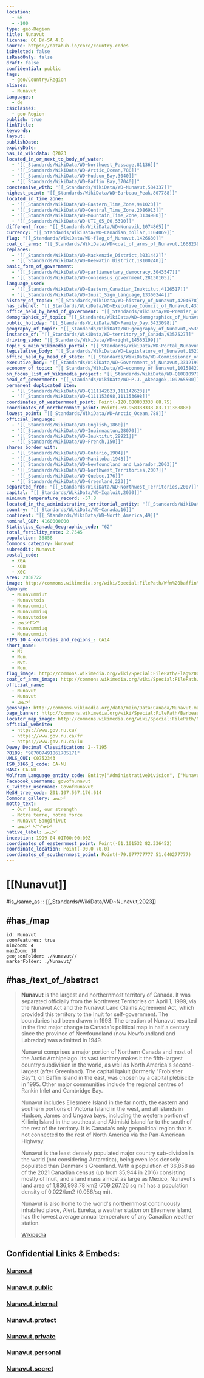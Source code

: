 ```yaml
---
location:
  - 66
  - -100
type: geo-Region
title: Nunavut
license: CC BY-SA 4.0
source: https://datahub.io/core/country-codes
isDeleted: false
isReadOnly: false
draft: false
confidential: public
tags:
  - geo/Country/Region
aliases:
  - Nunavut
Languages:
  - de
cssclasses:
  - geo-Region
publish: true
linkTitle: 
keywords: 
layout: 
publishDate: 
expiryDate: 
has_id_wikidata: Q2023
located_in_or_next_to_body_of_water:
  - "[[_Standards/WikiData/WD~Northwest_Passage,81136]]"
  - "[[_Standards/WikiData/WD~Arctic_Ocean,788]]"
  - "[[_Standards/WikiData/WD~Hudson_Bay,3040]]"
  - "[[_Standards/WikiData/WD~Baffin_Bay,37040]]"
coextensive_with: "[[_Standards/WikiData/WD~Nunavut,584337]]"
highest_point: "[[_Standards/WikiData/WD~Barbeau_Peak,807788]]"
located_in_time_zone:
  - "[[_Standards/WikiData/WD~Eastern_Time_Zone,941023]]"
  - "[[_Standards/WikiData/WD~Central_Time_Zone,2086913]]"
  - "[[_Standards/WikiData/WD~Mountain_Time_Zone,3134980]]"
  - "[[_Standards/WikiData/WD~UTC_05_00,5390]]"
different_from: "[[_Standards/WikiData/WD~Nunavik,1074865]]"
currency: "[[_Standards/WikiData/WD~Canadian_dollar,1104069]]"
flag: "[[_Standards/WikiData/WD~flag_of_Nunavut,1426630]]"
coat_of_arms: "[[_Standards/WikiData/WD~coat_of_arms_of_Nunavut,1668239]]"
replaces:
  - "[[_Standards/WikiData/WD~Mackenzie_District,3031442]]"
  - "[[_Standards/WikiData/WD~Keewatin_District,18100240]]"
basic_form_of_government:
  - "[[_Standards/WikiData/WD~parliamentary_democracy,3043547]]"
  - "[[_Standards/WikiData/WD~consensus_government,28130105]]"
language_used:
  - "[[_Standards/WikiData/WD~Eastern_Canadian_Inuktitut,4126517]]"
  - "[[_Standards/WikiData/WD~Inuit_Sign_Language,13360244]]"
history_of_topic: "[[_Standards/WikiData/WD~history_of_Nunavut,4204678]]"
has_cabinet: "[[_Standards/WikiData/WD~Executive_Council_of_Nunavut,4375980]]"
office_held_by_head_of_government: "[[_Standards/WikiData/WD~Premier_of_Nunavut,4377222]]"
demographics_of_topic: "[[_Standards/WikiData/WD~demographics_of_Nunavut,5256053]]"
public_holiday: "[[_Standards/WikiData/WD~Family_Day,5433098]]"
geography_of_topic: "[[_Standards/WikiData/WD~geography_of_Nunavut,5535208]]"
instance_of: "[[_Standards/WikiData/WD~territory_of_Canada,9357527]]"
driving_side: "[[_Standards/WikiData/WD~right,14565199]]"
topic_s_main_Wikimedia_portal: "[[_Standards/WikiData/WD~Portal_Nunavut,14615993]]"
legislative_body: "[[_Standards/WikiData/WD~Legislature_of_Nunavut,15212694]]"
office_held_by_head_of_state: "[[_Standards/WikiData/WD~Commissioner_of_Nunavut,15212701]]"
executive_body: "[[_Standards/WikiData/WD~Government_of_Nunavut,33121937]]"
economy_of_topic: "[[_Standards/WikiData/WD~economy_of_Nunavut,101584225]]"
on_focus_list_of_Wikimedia_project: "[[_Standards/WikiData/WD~Q108109790,108109790]]"
head_of_government: "[[_Standards/WikiData/WD~P.J._Akeeagok,109265500]]"
permanent_duplicated_item:
  - "[[_Standards/WikiData/WD~Q111142623,111142623]]"
  - "[[_Standards/WikiData/WD~Q111153698,111153698]]"
coordinates_of_westernmost_point: Point(-120.680833333 68.75)
coordinates_of_northernmost_point: Point(-69.958333333 83.111388888)
lowest_point: "[[_Standards/WikiData/WD~Arctic_Ocean,788]]"
official_language:
  - "[[_Standards/WikiData/WD~English,1860]]"
  - "[[_Standards/WikiData/WD~Inuinnaqtun,28070]]"
  - "[[_Standards/WikiData/WD~Inuktitut,29921]]"
  - "[[_Standards/WikiData/WD~French,150]]"
shares_border_with:
  - "[[_Standards/WikiData/WD~Ontario,1904]]"
  - "[[_Standards/WikiData/WD~Manitoba,1948]]"
  - "[[_Standards/WikiData/WD~Newfoundland_and_Labrador,2003]]"
  - "[[_Standards/WikiData/WD~Northwest_Territories,2007]]"
  - "[[_Standards/WikiData/WD~Quebec,176]]"
  - "[[_Standards/WikiData/WD~Greenland,223]]"
separated_from: "[[_Standards/WikiData/WD~Northwest_Territories,2007]]"
capital: "[[_Standards/WikiData/WD~Iqaluit,2030]]"
minimum_temperature_record: -57.8
located_in_the_administrative_territorial_entity: "[[_Standards/WikiData/WD~Canada,16]]"
country: "[[_Standards/WikiData/WD~Canada,16]]"
continent: "[[_Standards/WikiData/WD~North_America,49]]"
nominal_GDP: 4160000000
Statistics_Canada_Geographic_code: "62"
total_fertility_rate: 2.7545
population: 36858
Commons_category: Nunavut
subreddit: Nunavut
postal_code:
  - X0A
  - X0B
  - X0C
area: 2038722
image: http://commons.wikimedia.org/wiki/Special:FilePath/Wfm%20baffin%20island.jpg
demonym:
  - Nunavummiut
  - Nunavutois
  - Nunavummiut
  - Nunavummiuq
  - Nunavutoise
  - ᓄᓇᕗᒻᒥᐅᖅ
  - Nunavummiuq
  - Nunavummiut
FIPS_10_4_countries_and_regions_: CA14
short_name:
  - Nt
  - Nun.
  - Nvt.
  - Nun.
flag_image: http://commons.wikimedia.org/wiki/Special:FilePath/Flag%20of%20Nunavut.svg
coat_of_arms_image: http://commons.wikimedia.org/wiki/Special:FilePath/Coat%20of%20arms%20of%20Nunavut.svg
official_name:
  - Nunavut
  - Nunavut
  - ᓄᓇᕗᑦ
geoshape: http://commons.wikimedia.org/data/main/Data:Canada/Nunavut.map
page_banner: http://commons.wikimedia.org/wiki/Special:FilePath/Barbeau%20Peak%20%28Nunavut%29%20banner.jpg
locator_map_image: http://commons.wikimedia.org/wiki/Special:FilePath/Nunavut%20in%20Canada%202.svg
official_website:
  - https://www.gov.nu.ca/
  - https://www.gov.nu.ca/fr
  - https://www.gov.nu.ca/iu
Dewey_Decimal_Classification: 2--7195
P8189: "987007491861705171"
UMLS_CUI: C0752343
ISO_3166_2_code: CA-NU
HASC: CA.NU
Wolfram_Language_entity_code: Entity["AdministrativeDivision", {"Nunavut", "Canada"}]
Facebook_username: govofnunavut
X_Twitter_username: GovofNunavut
MeSH_tree_code: Z01.107.567.176.614
Commons_gallery: ᓄᓇᕗᑦ
motto_text:
  - Our land, our strength
  - Notre terre, notre force
  - Nunavut Sanginivut
  - ᓄᓇᕗᑦ ᓴᙱᓂᕗᑦ
native_label: ᓄᓇᕗᑦ
inception: 1999-04-01T00:00:00Z
coordinates_of_easternmost_point: Point(-61.101532 82.336452)
coordinate_location: Point(-90.0 70.0)
coordinates_of_southernmost_point: Point(-79.077777777 51.640277777)
---
```


# [[Nunavut]]

#is_/same_as :: [[_Standards/WikiData/WD~Nunavut,2023]]

## #has_/map 

```leaflet
id: Nunavut
zoomFeatures: true 
minZoom: 4 
maxZoom: 18
geojsonFolder: ./Nunavut//
markerFolder: ./Nunavut/
```


## #has_/text_of_/abstract 

> **Nunavut** is the largest and northernmost territory of Canada. It was separated officially from the Northwest Territories on April 1, 1999, via the Nunavut Act and the Nunavut Land Claims Agreement Act, which provided this territory to the Inuit for self-government. The boundaries had been drawn in 1993. The creation of Nunavut resulted in the first major change to Canada's political map in half a century since the province of Newfoundland (now Newfoundland and Labrador) was admitted in 1949.
>
> Nunavut comprises a major portion of Northern Canada and most of the Arctic Archipelago. Its vast territory makes it the fifth-largest country subdivision in the world, as well as North America's second-largest (after Greenland). The capital Iqaluit (formerly "Frobisher Bay"), on Baffin Island in the east, was chosen by a capital plebiscite in 1995. Other major communities include the regional centres of Rankin Inlet and Cambridge Bay.
>
> Nunavut includes Ellesmere Island in the far north, the eastern and southern portions of Victoria Island in the west, and all islands in Hudson, James and Ungava bays, including the western portion of Killiniq Island in the southeast and Akimiski Island far to the south of the rest of the territory. It is Canada's only geopolitical region that is not connected to the rest of North America via the Pan-American Highway.
>
> Nunavut is the least densely populated major country sub-division in the world (not considering Antarctica), being even less densely populated than Denmark's Greenland. With a population of 36,858 as of the 2021 Canadian census (up from 35,944 in 2016) consisting mostly of Inuit, and a land mass almost as large as Mexico, Nunavut's land area of 1,836,993.78 km2 (709,267.26 sq mi) has a population density of 0.022/km2 (0.056/sq mi).
>
> Nunavut is also home to the world's northernmost continuously inhabited place, Alert. Eureka, a weather station on Ellesmere Island, has the lowest average annual temperature of any Canadian weather station.
>
> [Wikipedia](https://en.wikipedia.org/wiki/Nunavut)


## Confidential Links & Embeds: 

### [Nunavut](/_Standards/Earth/Continent/America~North/Canada/provinces~Canada/Nunavut.md) 

### [Nunavut.public](/_public/Earth/Continent/America~North/Canada/provinces~Canada/Nunavut.public.md) 

### [Nunavut.internal](/_internal/Earth/Continent/America~North/Canada/provinces~Canada/Nunavut.internal.md) 

### [Nunavut.protect](/_protect/Earth/Continent/America~North/Canada/provinces~Canada/Nunavut.protect.md) 

### [Nunavut.private](/_private/Earth/Continent/America~North/Canada/provinces~Canada/Nunavut.private.md) 

### [Nunavut.personal](/_personal/Earth/Continent/America~North/Canada/provinces~Canada/Nunavut.personal.md) 

### [Nunavut.secret](/_secret/Earth/Continent/America~North/Canada/provinces~Canada/Nunavut.secret.md)

